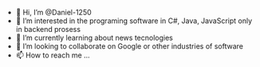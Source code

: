 - 👋 Hi, I’m @Daniel-1250
- 👀 I’m interested in the programing software in C#, Java, JavaScript only in backend prosess 
- 🌱 I’m currently learning about news tecnologies
- 💞️ I’m looking to collaborate on Google or other industries of software 
- 📫 How to reach me ...

<!---
Daniel-1250/Daniel-1250 is a ✨ special ✨ repository because its `README.md` (this file) appears on your GitHub profile.
You can click the Preview link to take a look at your changes.
--->
